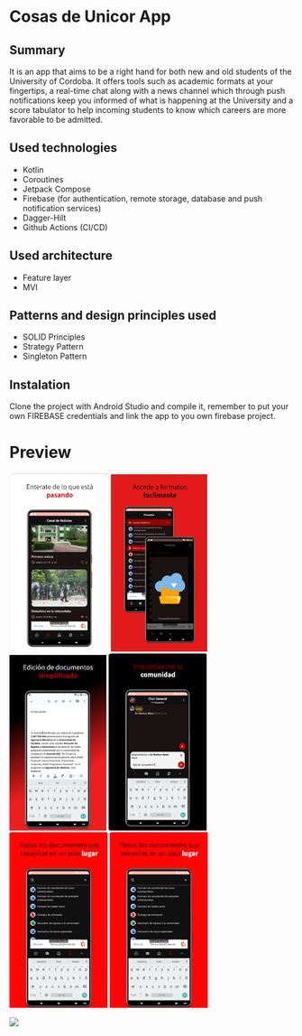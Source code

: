# Cosas de Unicor App

## Summary

It is an app that aims to be a right hand for both new and old students of the University of Cordoba. It offers tools such as academic
formats at your fingertips, a real-time chat along with a news channel which through push notifications keep you informed of what 
is happening at the University and a score tabulator to help incoming students to know which careers are more favorable to be admitted.

## Used technologies
- Kotlin
- Coroutines
- Jetpack Compose
- Firebase (for authentication, remote storage, database and push notification services)
- Dagger-Hilt
- Github Actions (CI/CD)

## Used architecture
- Feature layer
- MVI

## Patterns and design principles used
- SOLID Principles
- Strategy Pattern
- Singleton Pattern

## Instalation
Clone the project with Android Studio and compile it, remember to put your own FIREBASE credentials and link the app to you own firebase project.

# Preview

![](https://github.com/Madold/imgs/blob/main/Captura%20de%20pantalla%202024-03-04%20115022.png?raw=true)
![](https://github.com/Madold/imgs/blob/main/Captura%20de%20pantalla%202024-03-04%20114852.png?raw=true)
![](https://github.com/Madold/imgs/blob/main/Captura%20de%20pantalla%202024-03-04%20114915.png?raw=true)
![](https://github.com/Madold/imgs/blob/main/Captura%20de%20pantalla%202024-03-04%20114944.png?raw=true)
![](https://github.com/Madold/imgs/blob/main/Captura%20de%20pantalla%202024-03-04%20115003.png?raw=true)
![](https://github.com/Madold/imgs/blob/main/Captura%20de%20pantalla%202024-03-04%20115003.png?raw=true)

<a href="https://play.google.com/store/apps/details?id=com.markusw.cosasdeunicorapp" target="_blank">
  <img src="https://play.google.com/intl/en_us/badges/static/images/badges/en_badge_web_generic.png" />
</a>


